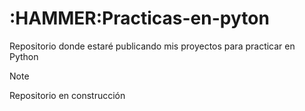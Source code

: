 # :HAMMER:Practicas-en-pyton

Repositorio donde estaré publicando mis proyectos para practicar en Python

> [!NOTE]
> Repositorio en construcción
